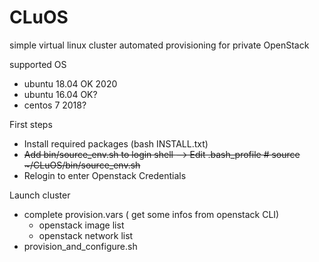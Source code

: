 # CLuOS
simple virtual linux cluster automated provisioning for private OpenStack  

supported OS
- ubuntu 18.04 OK 2020
- ubuntu 16.04 OK?
- centos 7 2018? 


First steps

- Install required packages (bash INSTALL.txt)
-  <del>Add bin/source_env.sh to login shell  --> Edit .bash_profile  # source ~/CLuOS/bin/source_env.sh </del>
- Relogin to enter Openstack Credentials

Launch cluster

- complete provision.vars ( get some infos from openstack CLI)
  - openstack image list
  - openstack network list
- provision_and_configure.sh

